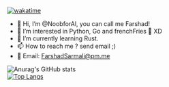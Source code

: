 [![wakatime](https://wakatime.com/badge/user/7dae04ad-9fb6-4918-a864-d33fd4947a05.svg)](https://wakatime.com/@7dae04ad-9fb6-4918-a864-d33fd4947a05)   
- 👋 Hi, I’m @NoobforAl, you can call me Farshad!
- 👀 I’m interested in Python, Go and frenchFries 🍟 XD
- 🌱 I’m currently learning Rust.
- 📫 How to reach me ? send email ;)
- 📧 Email: FarshadSarmali@pm.me

![Anurag's GitHub stats](https://github-readme-stats.vercel.app/api?username=NoobforAl&show_icons=true&theme=dracula)  
[![Top Langs](https://github-readme-stats.vercel.app/api/top-langs/?username=NoobforAl&layout=compact&theme=dracula)](https://github.com/anuraghazra/github-readme-stats)

<!---
NoobforAl/NoobforAl is a ✨ special ✨ repository because its `README.md` (this file) appears on your GitHub profile.
You can click the Preview link to take a look at your changes.
--->
